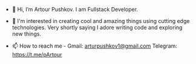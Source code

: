 - 👋 Hi, I’m Artour Pushkov. I am  Fullstack Developer.
- 👀 I'm interested in creating cool and amazing things using cutting edge technologies. Very shortly saying I adore writing code and exploring new things.

- 📫 How to reach me - Gmail: arturpushkov1@gmail.com Telegram: https://t.me/pArtour

<!---
pArtour/pArtour is a ✨ special ✨ repository because its `README.md` (this file) appears on your GitHub profile.
You can click the Preview link to take a look at your changes.
--->
